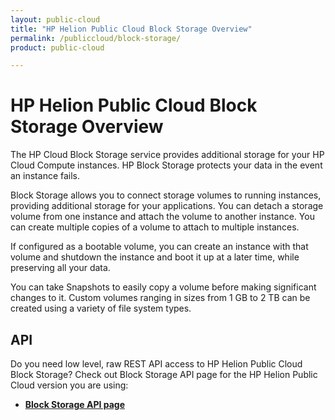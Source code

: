 ```yaml
---
layout: public-cloud
title: "HP Helion Public Cloud Block Storage Overview"
permalink: /publiccloud/block-storage/
product: public-cloud 

---
```

<!--PUBLISHED-->
# HP Helion Public Cloud Block Storage Overview

The HP Cloud Block Storage service provides additional storage for your HP Cloud Compute instances. HP Block Storage protects your data in the event an instance fails.

Block Storage allows you to connect storage volumes to running instances, providing additional storage for your applications. You can detach a storage volume from one instance and attach the volume to another instance. You can create multiple copies of a volume to attach to multiple instances.  

If configured as a bootable volume, you can create an instance with that volume and shutdown the instance and boot it up at a later time, while preserving all your data.

You can take Snapshots to easily copy a volume before making significant changes to it.  Custom volumes ranging in sizes from 1 GB to 2 TB can be created using a variety of file system types.


## API
Do you need low level, raw REST API access to HP Helion Public Cloud Block Storage?  Check out Block Storage API page for the HP Helion Public Cloud version you are using:

* [**Block Storage API page**](/publiccloud/api/block-storage/)

